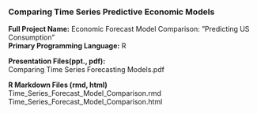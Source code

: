 ### Comparing Time Series Predictive Economic Models  
**Full Project Name:**  Economic Forecast Model Comparison: ”Predicting US Consumption”  
**Primary Programming Language:**  R  

**Presentation Files(ppt., pdf):**  
Comparing Time Series Forecasting Models.pdf

**R Markdown Files (rmd, html)**  
Time_Series_Forecast_Model_Comparison.rmd  
Time_Series_Forecast_Model_Comparison.html  

